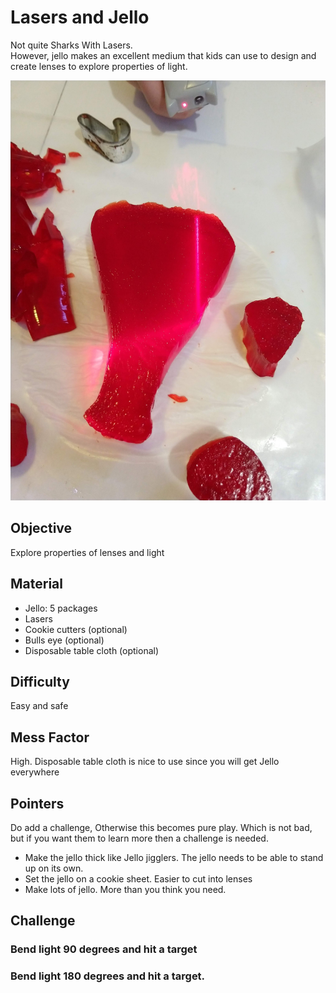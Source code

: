 
# Lasers and Jello
Not quite Sharks With Lasers.  
However, jello makes an excellent medium that kids can use to design and
create lenses to explore properties of light.

![](./images/IMG_20180915_190804681.jpg )
## Objective
Explore properties of lenses and light

## Material
- Jello: 5 packages
- Lasers
- Cookie cutters (optional)
- Bulls eye (optional)
- Disposable table cloth  (optional)

## Difficulty
Easy and safe

## Mess Factor
High.  Disposable table cloth is nice to use since you will get Jello everywhere

## Pointers
Do add a challenge, Otherwise this becomes pure play.  Which is not bad, but if you want them to learn more then a challenge is needed.

* Make the jello thick like Jello jigglers.  The jello needs to be able to stand up on its own.
* Set the jello on a cookie sheet. Easier to cut into lenses
* Make lots of jello.  More than you think you need.  


## Challenge
### Bend light 90 degrees and hit a target

### Bend light 180 degrees and hit a target.
